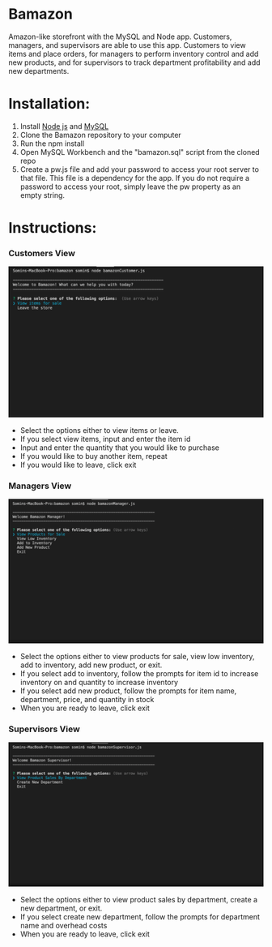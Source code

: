 # Bamazon
Amazon-like storefront with the MySQL and Node app. Customers, managers, and supervisors are able to use this app. Customers to view items and place orders, for managers to perform inventory control and add new products, and for supervisors to track department profitability and add new departments.

# Installation:
1. Install [Node js](https://nodejs.org/en/) and [MySQL](https://www.mysql.com/)
2. Clone the Bamazon repository to your computer
3. Run the npm install 
4. Open MySQL Workbench and the "bamazon.sql" script from the cloned repo
5. Create a pw.js file and add your password to access your root server to that file. This file is a dependency for the app. If you do not require a password to access your root, simply leave the pw property as an empty string.

# Instructions:
<h3>Customers View</h3>

![gif](img/customer.gif)

- Select the options either to view items or leave.
- If you select view items, input and enter the item id
- Input and enter the quantity that you would like to purchase
- If you would like to buy another item, repeat
- If you would like to leave, click exit

<h3>Managers View</h3>

![gif](img/manager.gif)
- Select the options either to view products for sale, view low inventory, add to inventory, add new product, or exit.
- If you select add to inventory, follow the prompts for item id to increase inventory on and quantity to increase inventory
- If you select add new product, follow the prompts for item name, department, price, and quantity in stock
- When you are ready to leave, click exit

<h3>Supervisors View</h3>

![gif](img/supervisors.gif)
- Select the options either to view product sales by department, create a new department, or exit.
- If you select create new department, follow the prompts for department name and overhead costs
- When you are ready to leave, click exit





